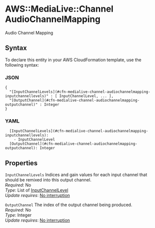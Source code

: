 # AWS::MediaLive::Channel AudioChannelMapping<a name="aws-properties-medialive-channel-audiochannelmapping"></a>

Audio Channel Mapping

## Syntax<a name="aws-properties-medialive-channel-audiochannelmapping-syntax"></a>

To declare this entity in your AWS CloudFormation template, use the following syntax:

### JSON<a name="aws-properties-medialive-channel-audiochannelmapping-syntax.json"></a>

```
{
  "[InputChannelLevels](#cfn-medialive-channel-audiochannelmapping-inputchannellevels)" : [ InputChannelLevel, ... ],
  "[OutputChannel](#cfn-medialive-channel-audiochannelmapping-outputchannel)" : Integer
}
```

### YAML<a name="aws-properties-medialive-channel-audiochannelmapping-syntax.yaml"></a>

```
  [InputChannelLevels](#cfn-medialive-channel-audiochannelmapping-inputchannellevels): 
    - InputChannelLevel
  [OutputChannel](#cfn-medialive-channel-audiochannelmapping-outputchannel): Integer
```

## Properties<a name="aws-properties-medialive-channel-audiochannelmapping-properties"></a>

`InputChannelLevels`  <a name="cfn-medialive-channel-audiochannelmapping-inputchannellevels"></a>
Indices and gain values for each input channel that should be remixed into this output channel\.  
*Required*: No  
*Type*: List of [InputChannelLevel](aws-properties-medialive-channel-inputchannellevel.md)  
*Update requires*: [No interruption](https://docs.aws.amazon.com/AWSCloudFormation/latest/UserGuide/using-cfn-updating-stacks-update-behaviors.html#update-no-interrupt)

`OutputChannel`  <a name="cfn-medialive-channel-audiochannelmapping-outputchannel"></a>
The index of the output channel being produced\.  
*Required*: No  
*Type*: Integer  
*Update requires*: [No interruption](https://docs.aws.amazon.com/AWSCloudFormation/latest/UserGuide/using-cfn-updating-stacks-update-behaviors.html#update-no-interrupt)